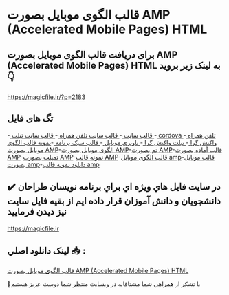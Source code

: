 # قالب الگوی موبایل بصورت AMP (Accelerated Mobile Pages) HTML

## برای دریافت قالب الگوی موبایل بصورت AMP (Accelerated Mobile Pages) HTML به لینک زیر بروید 👇

https://magicfile.ir/?p=2183

## تگ های فایل

-[ قالب سایت ](https://magicfile.ir/product/%d9%86%d9%85%d9%88%d9%86%d9%87-%d9%82%d8%a7%d9%84%d8%a8%d8%a7%d9%84%da%af%d9%88%db%8c-%d9%85%d9%88%d8%a8%d8%a7%db%8c%d9%84-%d8%a8%d8%b5%d9%88%d8%b1%d8%aa-amp/)-[ قالب سایت تلفن همراه ](https://magicfile.ir/product/%d9%86%d9%85%d9%88%d9%86%d9%87-%d9%82%d8%a7%d9%84%d8%a8%d8%a7%d9%84%da%af%d9%88%db%8c-%d9%85%d9%88%d8%a8%d8%a7%db%8c%d9%84-%d8%a8%d8%b5%d9%88%d8%b1%d8%aa-amp/)-[ قالب سایت تبلت ](https://magicfile.ir/product/%d9%86%d9%85%d9%88%d9%86%d9%87-%d9%82%d8%a7%d9%84%d8%a8%d8%a7%d9%84%da%af%d9%88%db%8c-%d9%85%d9%88%d8%a8%d8%a7%db%8c%d9%84-%d8%a8%d8%b5%d9%88%d8%b1%d8%aa-amp/)-[ cordova ](https://magicfile.ir/product/%d9%86%d9%85%d9%88%d9%86%d9%87-%d9%82%d8%a7%d9%84%d8%a8%d8%a7%d9%84%da%af%d9%88%db%8c-%d9%85%d9%88%d8%a8%d8%a7%db%8c%d9%84-%d8%a8%d8%b5%d9%88%d8%b1%d8%aa-amp/)-[ تلفن همراه واکنش گرا ](https://magicfile.ir/product/%d9%86%d9%85%d9%88%d9%86%d9%87-%d9%82%d8%a7%d9%84%d8%a8%d8%a7%d9%84%da%af%d9%88%db%8c-%d9%85%d9%88%d8%a8%d8%a7%db%8c%d9%84-%d8%a8%d8%b5%d9%88%d8%b1%d8%aa-amp/)-[ تبلت واکنش گرا ](https://magicfile.ir/product/%d9%86%d9%85%d9%88%d9%86%d9%87-%d9%82%d8%a7%d9%84%d8%a8%d8%a7%d9%84%da%af%d9%88%db%8c-%d9%85%d9%88%d8%a8%d8%a7%db%8c%d9%84-%d8%a8%d8%b5%d9%88%d8%b1%d8%aa-amp/)-[ ناوبری موبایل ](https://magicfile.ir/product/%d9%86%d9%85%d9%88%d9%86%d9%87-%d9%82%d8%a7%d9%84%d8%a8%d8%a7%d9%84%da%af%d9%88%db%8c-%d9%85%d9%88%d8%a8%d8%a7%db%8c%d9%84-%d8%a8%d8%b5%d9%88%d8%b1%d8%aa-amp/)-[ قالب سبک برنامه ](https://magicfile.ir/product/%d9%86%d9%85%d9%88%d9%86%d9%87-%d9%82%d8%a7%d9%84%d8%a8%d8%a7%d9%84%da%af%d9%88%db%8c-%d9%85%d9%88%d8%a8%d8%a7%db%8c%d9%84-%d8%a8%d8%b5%d9%88%d8%b1%d8%aa-amp/)-[نمونه قالب الگوی موبایل بصورت AMP](https://magicfile.ir/product/%d9%86%d9%85%d9%88%d9%86%d9%87-%d9%82%d8%a7%d9%84%d8%a8%d8%a7%d9%84%da%af%d9%88%db%8c-%d9%85%d9%88%d8%a8%d8%a7%db%8c%d9%84-%d8%a8%d8%b5%d9%88%d8%b1%d8%aa-amp/)-[الگوی موبایل بصورت AMP](https://magicfile.ir/product/%d9%86%d9%85%d9%88%d9%86%d9%87-%d9%82%d8%a7%d9%84%d8%a8%d8%a7%d9%84%da%af%d9%88%db%8c-%d9%85%d9%88%d8%a8%d8%a7%db%8c%d9%84-%d8%a8%d8%b5%d9%88%d8%b1%d8%aa-amp/)-[تم بصورت AMP](https://magicfile.ir/product/%d9%86%d9%85%d9%88%d9%86%d9%87-%d9%82%d8%a7%d9%84%d8%a8%d8%a7%d9%84%da%af%d9%88%db%8c-%d9%85%d9%88%d8%a8%d8%a7%db%8c%d9%84-%d8%a8%d8%b5%d9%88%d8%b1%d8%aa-amp/)-[قالب آماده بصورت AMP](https://magicfile.ir/product/%d9%86%d9%85%d9%88%d9%86%d9%87-%d9%82%d8%a7%d9%84%d8%a8%d8%a7%d9%84%da%af%d9%88%db%8c-%d9%85%d9%88%d8%a8%d8%a7%db%8c%d9%84-%d8%a8%d8%b5%d9%88%d8%b1%d8%aa-amp/)-[تمپلت بصورت AMP](https://magicfile.ir/product/%d9%86%d9%85%d9%88%d9%86%d9%87-%d9%82%d8%a7%d9%84%d8%a8%d8%a7%d9%84%da%af%d9%88%db%8c-%d9%85%d9%88%d8%a8%d8%a7%db%8c%d9%84-%d8%a8%d8%b5%d9%88%d8%b1%d8%aa-amp/)-[نمونه قالب AMP](https://magicfile.ir/product/%d9%86%d9%85%d9%88%d9%86%d9%87-%d9%82%d8%a7%d9%84%d8%a8%d8%a7%d9%84%da%af%d9%88%db%8c-%d9%85%d9%88%d8%a8%d8%a7%db%8c%d9%84-%d8%a8%d8%b5%d9%88%d8%b1%d8%aa-amp/)-[قالب الگوی موبایل amp](https://magicfile.ir/product/%d9%86%d9%85%d9%88%d9%86%d9%87-%d9%82%d8%a7%d9%84%d8%a8%d8%a7%d9%84%da%af%d9%88%db%8c-%d9%85%d9%88%d8%a8%d8%a7%db%8c%d9%84-%d8%a8%d8%b5%d9%88%d8%b1%d8%aa-amp/)-[قالب موبایل بصورت amp](https://magicfile.ir/product/%d9%86%d9%85%d9%88%d9%86%d9%87-%d9%82%d8%a7%d9%84%d8%a8%d8%a7%d9%84%da%af%d9%88%db%8c-%d9%85%d9%88%d8%a8%d8%a7%db%8c%d9%84-%d8%a8%d8%b5%d9%88%d8%b1%d8%aa-amp/)-[دانلود نمونه قالب amp](https://magicfile.ir/product/%d9%86%d9%85%d9%88%d9%86%d9%87-%d9%82%d8%a7%d9%84%d8%a8%d8%a7%d9%84%da%af%d9%88%db%8c-%d9%85%d9%88%d8%a8%d8%a7%db%8c%d9%84-%d8%a8%d8%b5%d9%88%d8%b1%d8%aa-amp/)

## ✔️ در سايت فايل هاي ويژه اي براي برنامه نويسان طراحان دانشجويان و دانش آموزان قرار داده ايم از بقيه فايل سايت نيز ديدن فرماييد

https://magicfile.ir


## لينک دانلود اصلي 📥 :

[قالب الگوی موبایل بصورت AMP (Accelerated Mobile Pages) HTML](https://magicfile.ir/product/%d9%86%d9%85%d9%88%d9%86%d9%87-%d9%82%d8%a7%d9%84%d8%a8%d8%a7%d9%84%da%af%d9%88%db%8c-%d9%85%d9%88%d8%a8%d8%a7%db%8c%d9%84-%d8%a8%d8%b5%d9%88%d8%b1%d8%aa-amp/) 


🙏با تشکر از همراهي شما مشتاقانه در وبسایت منتظر شما دوست عزیز هستیم

